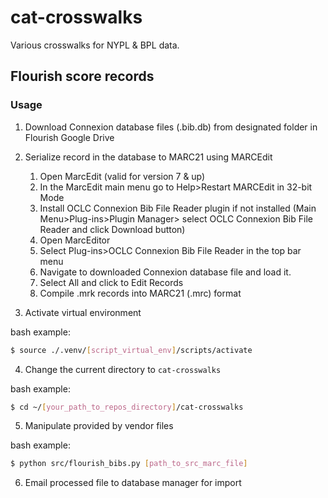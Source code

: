 # cat-crosswalks

Various crosswalks for NYPL & BPL data.

## Flourish score records


### Usage

1. Download Connexion database files (.bib.db) from designated folder in Flourish Google Drive
2. Serialize record in the database to MARC21 using MARCEdit
	1. Open MarcEdit (valid for version 7 & up)
	2. In the MarcEdit main menu go to Help>Restart MARCEdit in 32-bit Mode
	3. Install OCLC Connexion Bib File Reader plugin if not installed (Main Menu>Plug-ins>Plugin Manager> select OCLC Connexion Bib File Reader and click Download button)
	4. Open MarcEditor
	5. Select Plug-ins>OCLC Connexion Bib File Reader in the top bar menu
	6. Navigate to downloaded Connexion database file and load it.
	7. Select All and click to Edit Records
	8. Compile .mrk records into MARC21 (.mrc) format

3. Activate virtual environment

bash example:
```bash
$ source ./.venv/[script_virtual_env]/scripts/activate
```

4. Change the current directory to `cat-crosswalks`

bash example:
```bash
$ cd ~/[your_path_to_repos_directory]/cat-crosswalks
```

5. Manipulate provided by vendor files

bash example:
```bash
$ python src/flourish_bibs.py [path_to_src_marc_file]
```

6. Email processed file to database manager for import

